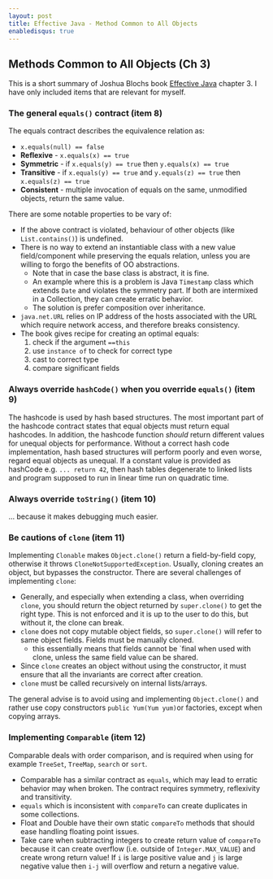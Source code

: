 ```yaml
---
layout: post
title: Effective Java - Method Common to All Objects
enabledisqus: true
---
```


## Methods Common to All Objects (Ch 3)
This is a short summary of Joshua Blochs book [Effective Java](https://www.amazon.com/Effective-Java-2nd-Joshua-Bloch/dp/0321356683) chapter 3. I have only included items that are relevant for myself.

### The general `equals()` contract (item 8)
The equals contract describes the equivalence relation as:

* `x.equals(null) == false`
* **Reflexive** - `x.equals(x) == true`
* **Symmetric** - if `x.equals(y) == true` then `y.equals(x) == true`
* **Transitive** - if `x.equals(y) == true` and `y.equals(z) == true` then `x.equals(z) == true`
* **Consistent** - multiple invocation of equals on the same, unmodified objects, return the same value.

There are some notable properties to be vary of:

* If the above contract is violated, behaviour of other objects (like `List.contains()`) is undefined.
* There is no way to extend an instantiable class with a new value field/component while preserving the equals relation, unless you are willing to forgo the benefits of OO abstractions.
  * Note that in case the base class is abstract, it is fine.
  * An example where this is a problem is Java `Timestamp` class which extends `Date` and violates the symmetry part. If both are intermixed in a Collection, they can create erratic behavior.
  * The solution is prefer composition over inheritance.
* `java.net.URL` relies on IP address of the hosts associated with the URL which require network access, and therefore breaks consistency.
* The book gives recipe for creating an optimal equals:
  1. check if the argument `==this`
  2. use `instance of` to check for correct type
  3. cast to correct type
  4. compare significant fields

### Always override `hashCode()` when you override `equals()` (item 9)
The hashcode is used by hash based structures. The most important part of the hashcode contract states that equal objects must return equal hashcodes. In addition, the hashcode function _should_ return different values for unequal objects for performance. Without a correct hash code implementation, hash based structures will perform poorly and even worse, regard equal objects as unequal. If a constant value is provided as hashCode e.g. `... return 42`, then hash tables degenerate to linked lists and program supposed to run in linear time run on quadratic time.

### Always override `toString()` (item 10)
... because it makes debugging much easier.

### Be cautions of `clone` (item 11)
Implementing `Clonable` makes `Object.clone()` return a field-by-field copy, otherwise it throws `CloneNotSupportedException`. Usually, cloning creates an object, but bypasses the constructor. There are several challenges of implementing `clone`:

* Generally, and especially when extending a class, when overriding `clone`, you should return the object returned by `super.clone()` to get the right type. This is not enforced and it is up to the user to do this, but without it, the clone can break.
* `clone` does not copy mutable object fields, so `super.clone()` will refer to same object fields. Fields must be manually cloned.
  * this essentially means that fields cannot be `final when used with clone, unless the same field value can be shared.
* Since `clone` creates an object without using the constructor, it must ensure that all the invariants are correct after creation.
* `clone` must be called recursively on internal lists/arrays.

The general advise is to avoid using and implementing `Object.clone()` and rather use copy constructors `public Yum(Yum yum)`or factories, except when copying arrays.

### Implementing `Comparable` (item 12)
Comparable deals with order comparison, and is required when using for example `TreeSet`, `TreeMap`, `search` or `sort`.

* Comparable has a similar contract as `equals`, which may lead to erratic behavior may when broken. The contract requires symmetry, reflexivity and transitivity.
* `equals` which is inconsistent with `compareTo` can create duplicates in some collections.
* Float and Double have their own static `compareTo` methods that should ease handling floating point issues.
* Take care when subtracting integers to create return value of `compareTo` because it can create overflow (i.e. outside of `Integer.MAX_VALUE`) and create wrong return value! If `i` is large positive value and `j` is large negative value then `i-j` will overflow and return a negative value.



